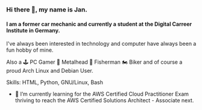 ### Hi there 👋, my name is Jan.
#### I am a former car mechanic and currently a student at the Digital Carreer Institute in Germany.
I've always been interested in technology and computer have always been a fun hobby of mine. 


Also a 🕹 PC Gamer 🤘 Metalhead 🎣 Fisherman 🏍 Biker and of course a proud Arch Linux and Debian User.

Skills: HTML, Python, GNU/Linux, Bash

- 🌱  I’m currently learning for the AWS Certified Cloud Practitioner Exam 
      thriving to reach the AWS Certified Solutions Architect - Associate next.





